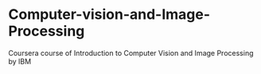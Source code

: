 # Computer-vision-and-Image-Processing
Coursera course of Introduction to Computer Vision and Image Processing by IBM
